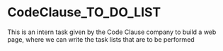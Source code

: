 # CodeClause_TO_DO_LIST
This is an intern task given by the Code Clause company to build a web page, where we can write the task lists that are to be performed
